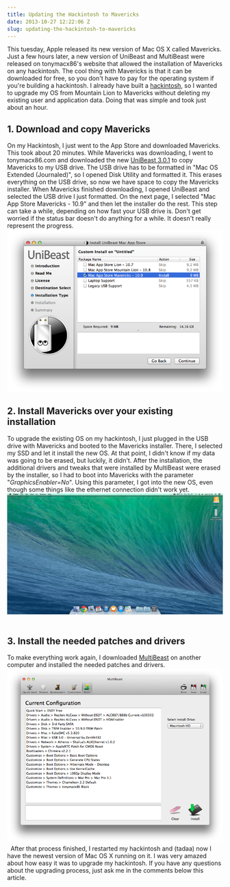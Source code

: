 ```yaml
---
title: Updating the Hackintosh to Mavericks
date: 2013-10-27 12:22:06 Z
slug: updating-the-hackintosh-to-mavericks
---
```


This tuesday, Apple released its new version of Mac OS X called Mavericks. Just a few hours later, a new version of UniBeast and MultiBeast were released on tonymacx86's website that allowed the installation of Mavericks on any hackintosh. The cool thing with Mavericks is that it can be downloaded for free, so you don't have to pay for the operating system if you're building a hackintosh. I already have built a [hackintosh](http://leolabs.org/blog/hackintosh-part-1/ "Building an Ivy Bridge Hackintosh – The parts"), so I wanted to upgrade my OS from Mountain Lion to Mavericks without deleting my existing user and application data. Doing that was simple and took just about an hour.

## 1\. Download and copy Mavericks

On my Hackintosh, I just went to the App Store and downloaded Mavericks. This took about 20 minutes. While Mavericks was downloading, I went to tonymacx86.com and downloaded the new [UniBeast 3.0.1](http://www.tonymacx86.com/downloads.php?do=file&id=202 "UniBeast 3.0.1") to copy Mavericks to my USB drive. The USB drive has to be formatted in "Mac OS Extended (Journaled)", so I opened Disk Utility and formatted it. This erases everything on the USB drive, so now we have space to copy the Mavericks installer. When Mavericks finished downloading, I opened UniBeast and selected the USB drive I just formatted. On the next page, I selected "Mac App Store Mavericks - 10.9" and then let the installer do the rest. This step can take a while, depending on how fast your USB drive is. Don't get worried if the status bar doesn't do anything for a while. It doesn't really represent the progress. [![The UniBeast installer](/uploads/2013/10/Screenshot-2013-10-27-12.42.25.png)](/uploads/2013/10/Screenshot-2013-10-27-12.42.25.png)

## 2\. Install Mavericks over your existing installation

To upgrade the existing OS on my hackintosh, I just plugged in the USB drive with Mavericks and booted to the Mavericks installer. There, I selected my SSD and let it install the new OS. At that point, I didn't know if my data was going to be erased, but luckily, it didn't. After the installation, the additional drivers and tweaks that were installed by MultiBeast were erased by the installer, so I had to boot into Mavericks with the parameter "_GraphicsEnabler=No_". Using this parameter, I got into the new OS, even though some things like the ethernet connection didn't work yet. [![The new desktop](/uploads/2013/10/Screen-Shot-2013-10-27-at-12.54.00.png)](/uploads/2013/10/Screen-Shot-2013-10-27-at-12.54.00.png)  

## 3\. Install the needed patches and drivers

To make everything work again, I downloaded [MultiBeast](http://www.tonymacx86.com/downloads.php?do=file&id=201 "MultiBeast") on another computer and installed the needed patches and drivers. [![My configuration in MultiBeast](/uploads/2013/10/Screen-Shot-2013-10-27-at-13.04.46.png)](/uploads/2013/10/Screen-Shot-2013-10-27-at-13.04.46.png)   After that process finished, I restarted my hackintosh and (tadaa) now I have the newest version of Mac OS X running on it. I was very amazed about how easy it was to upgrade my hackintosh. If you have any questions about the upgrading process, just ask me in the comments below this article.